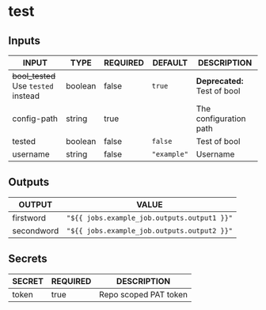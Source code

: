 # test

## Inputs

<!-- AUTO-DOC-INPUT:START - Do not remove or modify this section -->

|                   INPUT                   |  TYPE   | REQUIRED |   DEFAULT   |         DESCRIPTION          |
|-------------------------------------------|---------|----------|-------------|------------------------------|
| ~~bool_tested~~ <br> Use `tested` instead | boolean |  false   |   `true`    | **Deprecated:** Test of bool |
|                config-path                | string  |   true   |             |    The configuration path    |
|                  tested                   | boolean |  false   |   `false`   |         Test of bool         |
|                 username                  | string  |  false   | `"example"` |           Username           |

<!-- AUTO-DOC-INPUT:END -->

## Outputs

<!-- AUTO-DOC-OUTPUT:START - Do not remove or modify this section -->

|   OUTPUT   |                    VALUE                    |
|------------|---------------------------------------------|
| firstword  | `"${{ jobs.example_job.outputs.output1 }}"` |
| secondword | `"${{ jobs.example_job.outputs.output2 }}"` |

<!-- AUTO-DOC-OUTPUT:END -->

## Secrets

<!-- AUTO-DOC-SECRETS:START - Do not remove or modify this section -->

| SECRET | REQUIRED |      DESCRIPTION      |
|--------|----------|-----------------------|
| token  |   true   | Repo scoped PAT token |

<!-- AUTO-DOC-SECRETS:END -->

